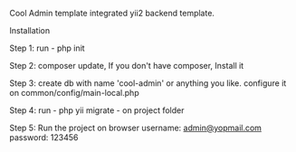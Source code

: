 Cool Admin template integrated yii2 backend template.

Installation

Step 1: 
run - php init

Step 2:
composer update, If you don't have composer, Install it 


Step 3:
create db with name 'cool-admin' or anything you like. configure it on common/config/main-local.php


Step 4:
run - php yii migrate - on project folder

Step 5:
Run the project on browser
username: admin@yopmail.com
password: 123456
